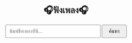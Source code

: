 <!DOCTYPE html>
<html lang="en">
<head>
  <meta charset="UTF-8">
  <title>🎵ค้นหาเพลง By ARM🎵</title>
  <style>
    body { font-family: sans-serif; text-align: center; padding: 50px; }
    input { padding: 10px; width: 300px; font-size: 16px; }
    button { padding: 10px 20px; font-size: 16px; }
    iframe { margin-top: 20px; width: 560px; height: 315px; }
  </style>
</head>
<body>
  <h1>🎧ฟังเพลง🎧 </h1>
  <input type="text" id="searchInput" placeholder="พิมพ์ชื่อเพลงที่นี่..." />
  <button onclick="search()">ค้นหา</button>

  <div id="result"></div>

  <script>
    const API_KEY = 'AIzaSyB5ho_NRgYf8yZZgBGqP6LrEB4N2NsV85g'; // ← วาง API Key ที่นี่ค่ะ

    async function search() {
      const query = document.getElementById('searchInput').value;
      const url = `https://www.googleapis.com/youtube/v3/search?part=snippet&type=video&q=${encodeURIComponent(query)}&key=${API_KEY}&maxResults=1`;

      const res = await fetch(url);
      const data = await res.json();

      if (data.items.length > 0) {
        const videoId = data.items[0].id.videoId;
        const embedUrl = `https://www.youtube.com/embed/${videoId}?autoplay=1&mute=0`; // 🧠 autoplay + mute
        document.getElementById('result').innerHTML = `
          <iframe src="${embedUrl}" frameborder="0"
                  allow="autoplay; encrypted-media" allowfullscreen></iframe>
        `;
      } else {
        document.getElementById('result').innerHTML = '<p>ไม่พบวิดีโอค่ะ 😢</p>';
      }
    }
  </script>
</body>
</html>
